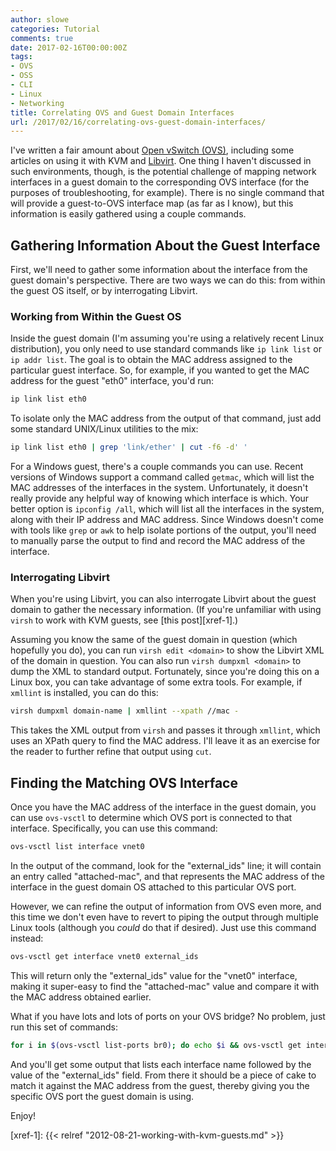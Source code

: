 ```yaml
---
author: slowe
categories: Tutorial
comments: true
date: 2017-02-16T00:00:00Z
tags:
- OVS
- OSS
- CLI
- Linux
- Networking
title: Correlating OVS and Guest Domain Interfaces
url: /2017/02/16/correlating-ovs-guest-domain-interfaces/
---
```


I've written a fair amount about [Open vSwitch (OVS)][link-1], including some articles on using it with KVM and [Libvirt][link-2]. One thing I haven't discussed in such environments, though, is the potential challenge of mapping network interfaces in a guest domain to the corresponding OVS interface (for the purposes of troubleshooting, for example). There is no single command that will provide a guest-to-OVS interface map (as far as I know), but this information is easily gathered using a couple commands.

## Gathering Information About the Guest Interface

First, we'll need to gather some information about the interface from the guest domain's perspective. There are two ways we can do this: from within the guest OS itself, or by interrogating Libvirt.

### Working from Within the Guest OS

Inside the guest domain (I'm assuming you're using a relatively recent Linux distribution), you only need to use standard commands like `ip link list` or `ip addr list`. The goal is to obtain the MAC address assigned to the particular guest interface. So, for example, if you wanted to get the MAC address for the guest "eth0" interface, you'd run:

```bash
ip link list eth0
```

To isolate only the MAC address from the output of that command, just add some standard UNIX/Linux utilities to the mix:

```bash
ip link list eth0 | grep 'link/ether' | cut -f6 -d' '
```

For a Windows guest, there's a couple commands you can use. Recent versions of Windows support a command called `getmac`, which will list the MAC addresses of the interfaces in the system. Unfortunately, it doesn't really provide any helpful way of knowing which interface is which. Your better option is `ipconfig /all`, which will list all the interfaces in the system, along with their IP address and MAC address. Since Windows doesn't come with tools like `grep` or `awk` to help isolate portions of the output, you'll need to manually parse the output to find and record the MAC address of the interface.

### Interrogating Libvirt

When you're using Libvirt, you can also interrogate Libvirt about the guest domain to gather the necessary information. (If you're unfamiliar with using `virsh` to work with KVM guests, see [this post][xref-1].)

Assuming you know the same of the guest domain in question (which hopefully you do), you can run `virsh edit <domain>` to show the Libvirt XML of the domain in question. You can also run `virsh dumpxml <domain>` to dump the XML to standard output. Fortunately, since you're doing this on a Linux box, you can take advantage of some extra tools. For example, if `xmllint` is installed, you can do this:

```bash
virsh dumpxml domain-name | xmllint --xpath //mac -
```

This takes the XML output from `virsh` and passes it through `xmllint`, which uses an XPath query to find the MAC address. I'll leave it as an exercise for the reader to further refine that output using `cut`.

## Finding the Matching OVS Interface

Once you have the MAC address of the interface in the guest domain, you can use `ovs-vsctl` to determine which OVS port is connected to that interface. Specifically, you can use this command:

```bash
ovs-vsctl list interface vnet0
```

In the output of the command, look for the "external_ids" line; it will contain an entry called "attached-mac", and that represents the MAC address of the interface in the guest domain OS attached to this particular OVS port.

However, we can refine the output of information from OVS even more, and this time we don't even have to revert to piping the output through multiple Linux tools (although you _could_ do that if desired). Just use this command instead:

```bash
ovs-vsctl get interface vnet0 external_ids
```

This will return only the "external_ids" value for the "vnet0" interface, making it super-easy to find the "attached-mac" value and compare it with the MAC address obtained earlier.

What if you have lots and lots of ports on your OVS bridge? No problem, just run this set of commands:

```bash
for i in $(ovs-vsctl list-ports br0); do echo $i && ovs-vsctl get interface $i external_ids; done
```

And you'll get some output that lists each interface name followed by the value of the "external_ids" field. From there it should be a piece of cake to match it against the MAC address from the guest, thereby giving you the specific OVS port the guest domain is using.

Enjoy!

[link-1]: https://openvswitch.org/
[link-2]: https://libvirt.org/
[xref-1]: {{< relref "2012-08-21-working-with-kvm-guests.md" >}}
